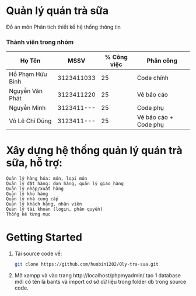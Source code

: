 <!-- author: hgbaodev -->
# Quản lý quán trà sữa
Đồ án môn Phân tích thiết kế hệ thống thông tin
### Thành viên trong nhóm
| Họ Tên  | MSSV | % Công việc | Phân công | 
| ------------- | ------------- | ------------- | ------------- |
| Hồ Phạm Hữu Bình  | 3123411033  | 25 | Code chính |
| Nguyễn Văn Phát  | 3123411220  | 25 | Vẽ báo cáo |
| Nguyễn Minh  | 3123411---  | 25 | Code phụ |
| Võ Lê Chí Dũng  | 3123411---  | 25 | Vẽ báo cáo + Code phụ |

# Xây dựng hệ thống quản lý quán trà sữa, hỗ trợ:

    Quản lý hàng hóa: món, loại món
    Quản lý đặt hàng: đơn hàng, quản lý giao hàng
    Quản lý nhập/xuất hàng
    Quản lý kho hàng
    Quản lý nhà cung cấp
    Quản lý khách hàng, nhân viên
    Quản lý tài khoản (login, phân quyền) 
    Thống kê từng mục

# Getting Started

1. Tải source code về:

   ```bash
   git clone https://github.com/huobin1202/Qly-tra-sua.git
   ```
2. Mở xampp và vào trang http://localhost/phpmyadmin/ tạo 1 database mới có tên là bants và import cơ sở dữ liệu trong folder db trong source code.


